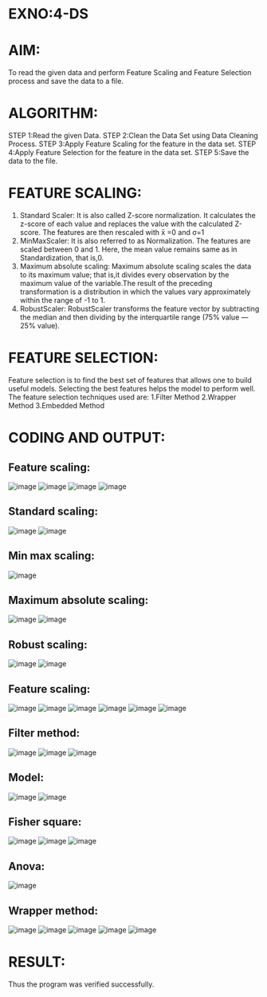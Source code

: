 # EXNO:4-DS
# AIM:
To read the given data and perform Feature Scaling and Feature Selection process and save the
data to a file.

# ALGORITHM:
STEP 1:Read the given Data.
STEP 2:Clean the Data Set using Data Cleaning Process.
STEP 3:Apply Feature Scaling for the feature in the data set.
STEP 4:Apply Feature Selection for the feature in the data set.
STEP 5:Save the data to the file.

# FEATURE SCALING:
1. Standard Scaler: It is also called Z-score normalization. It calculates the z-score of each value and replaces the value with the calculated Z-score. The features are then rescaled with x̄ =0 and σ=1
2. MinMaxScaler: It is also referred to as Normalization. The features are scaled between 0 and 1. Here, the mean value remains same as in Standardization, that is,0.
3. Maximum absolute scaling: Maximum absolute scaling scales the data to its maximum value; that is,it divides every observation by the maximum value of the variable.The result of the preceding transformation is a distribution in which the values vary approximately within the range of -1 to 1.
4. RobustScaler: RobustScaler transforms the feature vector by subtracting the median and then dividing by the interquartile range (75% value — 25% value).

# FEATURE SELECTION:
Feature selection is to find the best set of features that allows one to build useful models. Selecting the best features helps the model to perform well.
The feature selection techniques used are:
1.Filter Method
2.Wrapper Method
3.Embedded Method

# CODING AND OUTPUT:
## Feature scaling:
![image](https://github.com/user-attachments/assets/c663fdde-b378-4fc6-b11b-cb700f7dea39) 
![image](https://github.com/user-attachments/assets/0cb19f5b-fad4-43e3-ad6b-aad1e16e0758)
![image](https://github.com/user-attachments/assets/244bc0eb-71ed-468d-9c98-90c5f71d1437)
![image](https://github.com/user-attachments/assets/3b10ce06-8688-4b93-8463-23f7a8812156)

## Standard scaling:
![image](https://github.com/user-attachments/assets/fef6e23b-e187-4d48-9972-bc1c6c6e5f35)
![image](https://github.com/user-attachments/assets/d138918d-036f-4484-b110-4f38ab369393)

## Min max scaling:
![image](https://github.com/user-attachments/assets/fc3e73d8-513c-42fb-8f57-703ff95e5cd0)

## Maximum absolute scaling:
![image](https://github.com/user-attachments/assets/018cf1d3-df68-4ee9-b321-86518569068b)
![image](https://github.com/user-attachments/assets/74e5eab8-9555-457a-9256-efa47794289b)

## Robust scaling:
![image](https://github.com/user-attachments/assets/8ba51c93-5662-48ce-b88a-5cd932193609)
![image](https://github.com/user-attachments/assets/57802f0e-3081-4a15-b093-ebce2cf90b47)

## Feature scaling:
![image](https://github.com/user-attachments/assets/ed3e7031-c8a9-4847-a762-d38567941cab)
![image](https://github.com/user-attachments/assets/8260f962-dfa2-4bc5-9cb8-589ad59a7109)
![image](https://github.com/user-attachments/assets/00e76a7b-47ee-4329-802d-0ea9cd534d67)
![image](https://github.com/user-attachments/assets/cbe0a16b-bebb-40b0-a4e6-893e0137bfb2)
![image](https://github.com/user-attachments/assets/b617110b-157a-471e-b00c-0d3e9420a5b3)
![image](https://github.com/user-attachments/assets/fa2673c6-929d-48a7-8e17-87a53541d4f1)

## Filter method:
![image](https://github.com/user-attachments/assets/9bb44b3f-eff9-4582-9663-7ef80797b7f8)
![image](https://github.com/user-attachments/assets/e44b85bf-ab8d-4eaf-bfea-40b2f54a7563)
![image](https://github.com/user-attachments/assets/e2f42589-05ef-463c-be94-668f17f9445d)

## Model:
![image](https://github.com/user-attachments/assets/ea29f6a3-9dff-44c1-84c5-77b2fc62b581)
![image](https://github.com/user-attachments/assets/722e27ab-0ffa-4018-bb8b-aa224f53fdb5)

## Fisher square:
![image](https://github.com/user-attachments/assets/2133ef19-c2b0-4809-b13f-680ca25c1d6e)
![image](https://github.com/user-attachments/assets/6fc86b26-8321-48a3-8c13-6d3cc721f2d6)
![image](https://github.com/user-attachments/assets/8d7a0f62-91a3-4c8a-978f-54729dd1f3f2)

## Anova:
![image](https://github.com/user-attachments/assets/998e3c58-0e4a-43da-a48f-8c95acdc03d9)

## Wrapper method:
![image](https://github.com/user-attachments/assets/5c84fb4c-131b-4c37-b52a-0bcecbcd901f)
![image](https://github.com/user-attachments/assets/e52d69f9-fd6b-4f08-a22f-8a66b0a03201)
![image](https://github.com/user-attachments/assets/5f2f18ef-21da-41a9-9a75-27d43486221a)
![image](https://github.com/user-attachments/assets/39ee3e5d-f3c9-430e-a035-044801a9ec5a)
![image](https://github.com/user-attachments/assets/3257bad1-1d6c-43b4-995c-17f7dacca3ae)

# RESULT:
Thus the program was verified successfully.

